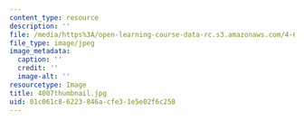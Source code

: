 ```yaml
---
content_type: resource
description: ''
file: /media/https%3A/open-learning-course-data-rc.s3.amazonaws.com/4-614-religious-architecture-and-islamic-cultures-fall-2002/01c061c86223846acfe31e5e02f6c258_4007thumbnail.jpg
file_type: image/jpeg
image_metadata:
  caption: ''
  credit: ''
  image-alt: ''
resourcetype: Image
title: 4007thumbnail.jpg
uid: 01c061c8-6223-846a-cfe3-1e5e02f6c258
---
```

